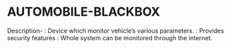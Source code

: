 # AUTOMOBILE-BLACKBOX

Description-
: Device which monitor vehicle’s various parameters.
: Provides security features
: Whole system can be monitored through the internet.
